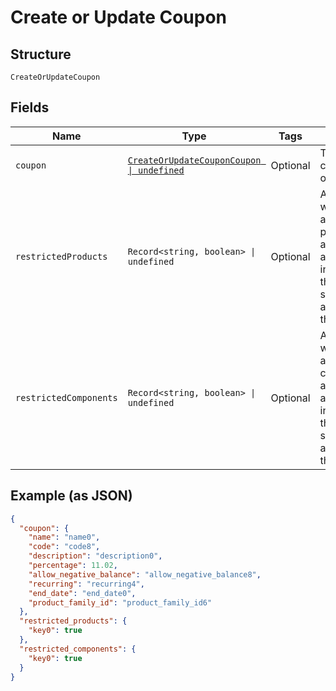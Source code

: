 
# Create or Update Coupon

## Structure

`CreateOrUpdateCoupon`

## Fields

| Name | Type | Tags | Description |
|  --- | --- | --- | --- |
| `coupon` | [`CreateOrUpdateCouponCoupon \| undefined`](../../doc/models/containers/create-or-update-coupon-coupon.md) | Optional | This is a container for one-of cases. |
| `restrictedProducts` | `Record<string, boolean> \| undefined` | Optional | An object where the keys are product_ids and the values are booleans indicating if the coupon should be applicable to the product |
| `restrictedComponents` | `Record<string, boolean> \| undefined` | Optional | An object where the keys are component_ids and the values are booleans indicating if the coupon should be applicable to the component |

## Example (as JSON)

```json
{
  "coupon": {
    "name": "name0",
    "code": "code8",
    "description": "description0",
    "percentage": 11.02,
    "allow_negative_balance": "allow_negative_balance8",
    "recurring": "recurring4",
    "end_date": "end_date0",
    "product_family_id": "product_family_id6"
  },
  "restricted_products": {
    "key0": true
  },
  "restricted_components": {
    "key0": true
  }
}
```

